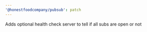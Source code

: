 ```yaml
---
'@honestfoodcompany/pubsub': patch
---
```


Adds optional health check server to tell if all subs are open or not
